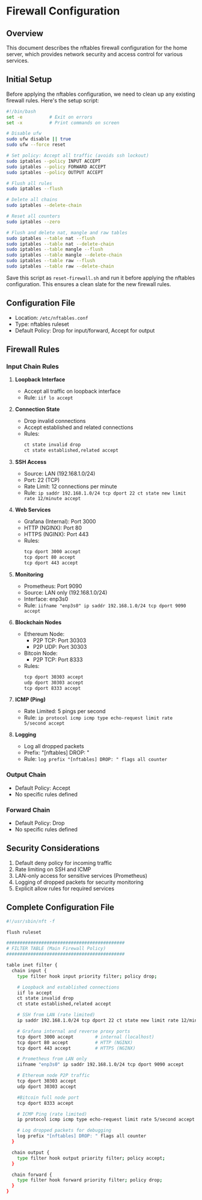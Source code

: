 # Firewall Configuration

## Overview
This document describes the nftables firewall configuration for the home server, which provides network security and access control for various services.

## Initial Setup
Before applying the nftables configuration, we need to clean up any existing firewall rules. Here's the setup script:

```bash
#!/bin/bash
set -e          # Exit on errors
set -x          # Print commands on screen

# Disable ufw
sudo ufw disable || true
sudo ufw --force reset

# Set policy: Accept all traffic (avoids ssh lockout)
sudo iptables --policy INPUT ACCEPT
sudo iptables --policy FORWARD ACCEPT
sudo iptables --policy OUTPUT ACCEPT

# Flush all rules
sudo iptables --flush

# Delete all chains
sudo iptables --delete-chain

# Reset all counters
sudo iptables --zero

# Flush and delete nat, mangle and raw tables
sudo iptables --table nat --flush
sudo iptables --table nat --delete-chain
sudo iptables --table mangle --flush
sudo iptables --table mangle --delete-chain
sudo iptables --table raw --flush
sudo iptables --table raw --delete-chain
```

Save this script as `reset-firewall.sh` and run it before applying the nftables configuration. This ensures a clean slate for the new firewall rules.

## Configuration File
- Location: `/etc/nftables.conf`
- Type: nftables ruleset
- Default Policy: Drop for input/forward, Accept for output

## Firewall Rules

### Input Chain Rules
1. **Loopback Interface**
   - Accept all traffic on loopback interface
   - Rule: `iif lo accept`

2. **Connection State**
   - Drop invalid connections
   - Accept established and related connections
   - Rules:
     ```bash
     ct state invalid drop
     ct state established,related accept
     ```

3. **SSH Access**
   - Source: LAN (192.168.1.0/24)
   - Port: 22 (TCP)
   - Rate Limit: 12 connections per minute
   - Rule: `ip saddr 192.168.1.0/24 tcp dport 22 ct state new limit rate 12/minute accept`

4. **Web Services**
   - Grafana (Internal): Port 3000
   - HTTP (NGINX): Port 80
   - HTTPS (NGINX): Port 443
   - Rules:
     ```bash
     tcp dport 3000 accept
     tcp dport 80 accept
     tcp dport 443 accept
     ```

5. **Monitoring**
   - Prometheus: Port 9090
   - Source: LAN only (192.168.1.0/24)
   - Interface: enp3s0
   - Rule: `iifname "enp3s0" ip saddr 192.168.1.0/24 tcp dport 9090 accept`

6. **Blockchain Nodes**
   - Ethereum Node:
     - P2P TCP: Port 30303
     - P2P UDP: Port 30303
   - Bitcoin Node:
     - P2P TCP: Port 8333
   - Rules:
     ```bash
     tcp dport 30303 accept
     udp dport 30303 accept
     tcp dport 8333 accept
     ```

7. **ICMP (Ping)**
   - Rate Limited: 5 pings per second
   - Rule: `ip protocol icmp icmp type echo-request limit rate 5/second accept`

8. **Logging**
   - Log all dropped packets
   - Prefix: "[nftables] DROP: "
   - Rule: `log prefix "[nftables] DROP: " flags all counter`

### Output Chain
- Default Policy: Accept
- No specific rules defined

### Forward Chain
- Default Policy: Drop
- No specific rules defined

## Security Considerations
1. Default deny policy for incoming traffic
2. Rate limiting on SSH and ICMP
3. LAN-only access for sensitive services (Prometheus)
4. Logging of dropped packets for security monitoring
5. Explicit allow rules for required services


## Complete Configuration File
```bash
#!/usr/sbin/nft -f

flush ruleset

############################################
# FILTER TABLE (Main Firewall Policy)
############################################

table inet filter {
  chain input {
    type filter hook input priority filter; policy drop;

    # Loopback and established connections
    iif lo accept
    ct state invalid drop
    ct state established,related accept

    # SSH from LAN (rate limited)
    ip saddr 192.168.1.0/24 tcp dport 22 ct state new limit rate 12/minute accept

    # Grafana internal and reverse proxy ports
    tcp dport 3000 accept        # internal (localhost)
    tcp dport 80 accept          # HTTP (NGINX)
    tcp dport 443 accept         # HTTPS (NGINX)

    # Prometheus from LAN only
    iifname "enp3s0" ip saddr 192.168.1.0/24 tcp dport 9090 accept

    # Ethereum node P2P traffic
    tcp dport 30303 accept
    udp dport 30303 accept

    #Bitcoin full node port
    tcp dport 8333 accept

    # ICMP Ping (rate limited)
    ip protocol icmp icmp type echo-request limit rate 5/second accept

    # Log dropped packets for debugging
    log prefix "[nftables] DROP: " flags all counter
  }

  chain output {
    type filter hook output priority filter; policy accept;
  }

  chain forward {
    type filter hook forward priority filter; policy drop;
  }
}